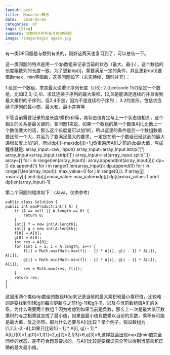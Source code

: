 ```yaml
---
layout: post
title:  Manacher算法
date:   2018-05-05
categories: DP
tags: [blog]  
summary: 与数列子序列有关的DP问题
image: /image/begin again.jpg
---
```

有一类DP问题是与数列有关的，刚好这两天也复习到了，可以总结一下。

这一类问题的特点是用一个dp数组来记录当前的状态（最大，最小），这个数组的长度跟数列的长度一致，为了更新dp[i]，需要满足一定的条件，并且更新dp[i]要借助max，min等函数，这类问题如下（未完待续，随时补充）：

1.给定一个数组，求其最大递增子序列长度（LIS);
2.(Leetcode 152)给定一个数组，比如[2,3,-2,4]，求其连续子序列的最大乘积，[2,3]是能满足连续的并且得到最大乘积的子序列，但2,4不是，因为不是连续的子序列；
3.2的变形，包括求连续子序列的最小商，最大和，最小差等等

不管当前需要记录的是长度/乘积/和等，其状态值肯定与上一个状态值相关，这个相关的关系是最关键的，拿问题1来说，如果一个数组的某一个数值A[i],比他上一个数值要大的话，那么这个长度是可以加1的，所以这里的条件是后一个数组数值要比前一个大，并且为了要满足最大的要求，一定是在前一个数组已经达到的最大递增长度上加1的，所以dp[i]=max(dp[j])+1,j负责遍历A[i]之前的dp最大值，写成程序就是:
    array_input=raw_input()
    array_input=array_input.lstrip('[')
    array_input=array_input.rstrip(']')
    array_input=list(array_input.split(','))
    array=[]
    for i in range(len(array_input)):
          array.append(int(array_input[i]))
    dp=[]
    dp.append(1)
    for i in range(1,len(array_input)):
        dp.append(0)
    for i in range(1,len(array_input)):
        max_value=0
        for j in range(0,i):
            if array[j]<=array[i] and dp[j]>max_value:
             max_value=dp[j]
     dp[i]=max_value+1
     print dp[len(array_input)-1]

第二个问题的程序如下：(Java，仅供参考)

    public class Solution {
    public int maxProduct(int[] A) {
        if (A == null || A.length == 0) {
            return 0;
        }
        int[] f = new int[A.length];
        int[] g = new int[A.length];
        f[0] = A[0];
        g[0] = A[0];
        int res = A[0];
        for (int i = 1; i < A.length; i++) {
            f[i] = Math.max(Math.max(f[i - 1] * A[i], g[i - 1] * A[i]), A[i]);
            g[i] = Math.min(Math.min(f[i - 1] * A[i], g[i - 1] * A[i]), A[i]);
            res = Math.max(res, f[i]);
        }
        return res;
    }
    }

这里用两个类似dp数组的数组f和g来记录当前的最大乘积和最小乘积值，比较难的是要找到f[i]和g[i]每次更新与之前f[g-1]和g[i-1]，以及与当前数组值A[i]的关系，为什么需要两个数组？因为考虑到如果当前是负数，那么上一次是最大值正数乘积的与之相乘就变成了最小值，如果是最小值负数乘以当前的负数，乘积有可能是最大值，反之亦然。那为什么还要与A[i]比较？举个例子，假设数组为[1,2,3,-2,-4],如果只比较f[i - 1] * A[i], g[i - 1] * A[i],f[0]=1,g[0]=1,f[1]=2,g[2]=2,f[3]=6,g[3]=6,这样就会出现max跟min值完全同步的状态，是不符合题意要求的。与A[i]比较是要保证完全可以得到当前乘积正确的最大最小值。

